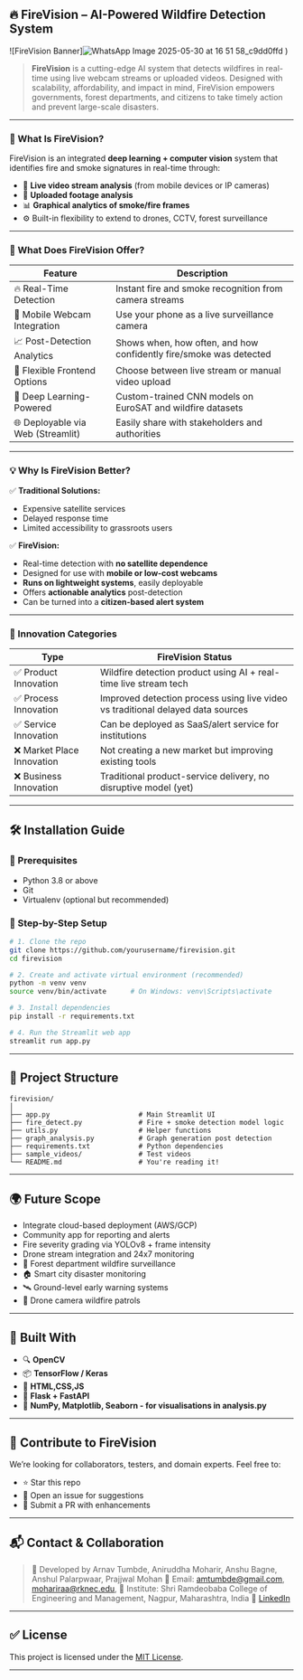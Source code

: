 ## 🔥 FireVision – AI-Powered Wildfire Detection System

![FireVision Banner]![WhatsApp Image 2025-05-30 at 16 51 58_c9dd0ffd](https://github.com/user-attachments/assets/3e4efa48-dbd1-4b7f-a3d0-0121a6a84e84)
) <!-- Optional: add a banner image -->

> **FireVision** is a cutting-edge AI system that detects wildfires in real-time using live webcam streams or uploaded videos. Designed with scalability, affordability, and impact in mind, FireVision empowers governments, forest departments, and citizens to take timely action and prevent large-scale disasters.

---

### 🧠 What Is FireVision?

FireVision is an integrated **deep learning + computer vision** system that identifies fire and smoke signatures in real-time through:

* 🔴 **Live video stream analysis** (from mobile devices or IP cameras)
* 🔁 **Uploaded footage analysis**
* 📊 **Graphical analytics of smoke/fire frames**
* ⚙️ Built-in flexibility to extend to drones, CCTV, forest surveillance

---

### 🚀 What Does FireVision Offer?

| Feature                           | Description                                                        |
| --------------------------------- | ------------------------------------------------------------------ |
| 🔥 Real-Time Detection            | Instant fire and smoke recognition from camera streams             |
| 📱 Mobile Webcam Integration      | Use your phone as a live surveillance camera                       |
| 📈 Post-Detection Analytics       | Shows when, how often, and how confidently fire/smoke was detected |
| 🎯 Flexible Frontend Options      | Choose between live stream or manual video upload                  |
| 🧠 Deep Learning-Powered          | Custom-trained CNN models on EuroSAT and wildfire datasets         |
| 🌐 Deployable via Web (Streamlit) | Easily share with stakeholders and authorities                     |

---

### 💡 Why Is FireVision Better?

✅ **Traditional Solutions:**

* Expensive satellite services
* Delayed response time
* Limited accessibility to grassroots users

✅ **FireVision:**

* Real-time detection with **no satellite dependence**
* Designed for use with **mobile or low-cost webcams**
* **Runs on lightweight systems**, easily deployable
* Offers **actionable analytics** post-detection
* Can be turned into a **citizen-based alert system**

---

### 🧪 Innovation Categories

| Type                      | FireVision Status                                                               |
| ------------------------- | ------------------------------------------------------------------------------- |
| ✅ Product Innovation      | Wildfire detection product using AI + real-time live stream tech                |
| ✅ Process Innovation      | Improved detection process using live video vs traditional delayed data sources |
| ✅ Service Innovation      | Can be deployed as SaaS/alert service for institutions                          |
| ❌ Market Place Innovation | Not creating a new market but improving existing tools                          |
| ❌ Business Innovation     | Traditional product-service delivery, no disruptive model (yet)                 |

---

## 🛠️ Installation Guide

### 📌 Prerequisites

* Python 3.8 or above
* Git
* Virtualenv (optional but recommended)

### 📁 Step-by-Step Setup

```bash
# 1. Clone the repo
git clone https://github.com/yourusername/firevision.git
cd firevision

# 2. Create and activate virtual environment (recommended)
python -m venv venv
source venv/bin/activate      # On Windows: venv\Scripts\activate

# 3. Install dependencies
pip install -r requirements.txt

# 4. Run the Streamlit web app
streamlit run app.py
```

---

## 🧪 Project Structure

```
firevision/
│
├── app.py                      # Main Streamlit UI
├── fire_detect.py              # Fire + smoke detection model logic
├── utils.py                    # Helper functions
├── graph_analysis.py           # Graph generation post detection
├── requirements.txt            # Python dependencies
├── sample_videos/              # Test videos
└── README.md                   # You're reading it!
```

---

## 🌍 Future Scope

* Integrate cloud-based deployment (AWS/GCP)
* Community app for reporting and alerts
* Fire severity grading via YOLOv8 + frame intensity
* Drone stream integration and 24x7 monitoring
* 🌲 Forest department wildfire surveillance
* 🏠 Smart city disaster monitoring
* 🛰️ Ground-level early warning systems
* 🚁 Drone camera wildfire patrols

---

## 🧠 Built With

* 🔍 **OpenCV**
* 📦 **TensorFlow / Keras**
* 🎥 **HTML,CSS,JS**
* 🧪 **Flask + FastAPI**
* 🧰 **NumPy, Matplotlib, Seaborn - for visualisations in analysis.py**

---

## 🙌 Contribute to FireVision

We’re looking for collaborators, testers, and domain experts. Feel free to:

* ⭐ Star this repo
* 🐛 Open an issue for suggestions
* 🔧 Submit a PR with enhancements

---

## 📬 Contact & Collaboration

> 👤 Developed by Arnav Tumbde, Aniruddha Moharir, Anshu Bagne, Anshul Palarpwaar, Prajjwal Mohan
> 📧 Email: [amtumbde@gmail.com](mailto:amtumbde@gmail.com), [mohariraa@rknec.edu](mailto:mohariraa@rknec.edu), 
> 📍 Institute: Shri Ramdeobaba College of Engineering and Management, Nagpur, Maharashtra, India
> 🔗 [LinkedIn](https://linkedin.com/in/arnavtumbde)

---

## ✅ License

This project is licensed under the [MIT License](LICENSE).

---

